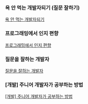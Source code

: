 ### 욕 안 먹는 개발자되기 (질문 잘하기)

[욕 안 먹는 개발자되기](https://blog.shiren.dev/2021-04-20/)

### 프로그래밍에서 인지 편향

[프로그래밍에서 인지 편향](https://ngio.co.kr/6090)

### 질문을 잘하는 개발자

[질문을 잘하는 개발자](https://jbee.io/essay/good_questionor/)

### [개발] 주니어 개발자가 공부하는 방법

[[개발] 주니어 개발자가 공부하는 방법](https://medium.com/graphql-seoul/%EA%B0%9C%EB%B0%9C-%EC%A3%BC%EB%8B%88%EC%96%B4-%EA%B0%9C%EB%B0%9C%EC%9E%90%EA%B0%80-%EA%B3%B5%EB%B6%80%ED%95%98%EB%8A%94-%EB%B0%A9%EB%B2%95-677b58e4111d)